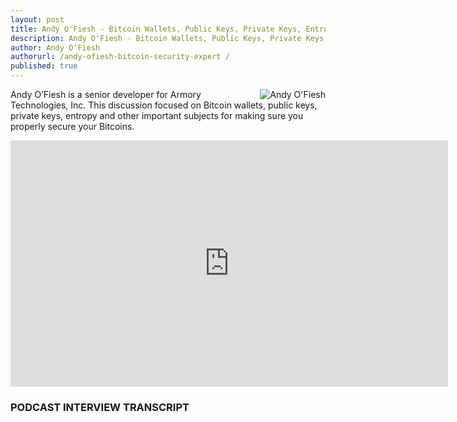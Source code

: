 ```yaml
---
layout: post
title: Andy O'Fiesh - Bitcoin Wallets, Public Keys, Private Keys, Entropy and Bitcoin Security
description: Andy O'Fiesh - Bitcoin Wallets, Public Keys, Private Keys, Entropy and Bitcoin Security
author: Andy O'Fiesh
authorurl: /andy-ofiesh-bitcoin-security-expert /
published: true
---
```


<img src="/images/andy-ofiesh.png" alt="Andy O'Fiesh" align="right"> Andy O’Fiesh is a senior developer for Armory Technologies, Inc. This discussion focused on Bitcoin wallets, public keys, private keys, entropy and other important subjects for making sure you properly secure your Bitcoins.


<center><iframe width="700" height="394" src="https://www.youtube.com/embed/tI47MRD7sMQ" frameborder="0" allowfullscreen></iframe></center>

### PODCAST INTERVIEW TRANSCRIPT
